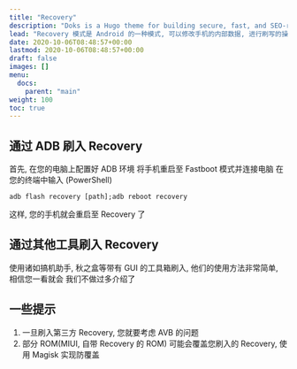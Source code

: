 ```yaml
---
title: "Recovery"
description: "Doks is a Hugo theme for building secure, fast, and SEO-ready documentation websites, which you can easily update and customize."
lead: "Recovery 模式是 Android 的一种模式, 可以修改手机的内部数据, 进行刷写的操作"
date: 2020-10-06T08:48:57+00:00
lastmod: 2020-10-06T08:48:57+00:00
draft: false
images: []
menu:
  docs:
    parent: "main"
weight: 100
toc: true
---
```

## 通过 ADB 刷入 Recovery
首先, 在您的电脑上配置好 ADB 环境
将手机重启至 Fastboot 模式并连接电脑
在您的终端中输入 (PowerShell)
```
adb flash recovery [path];adb reboot recovery
```
这样, 您的手机就会重启至 Recovery 了
## 通过其他工具刷入 Recovery
使用诸如搞机助手, 秋之盒等带有 GUI 的工具箱刷入, 他们的使用方法非常简单, 相信您一看就会
我们不做过多介绍了
## 一些提示
1. 一旦刷入第三方 Recovery, 您就要考虑 AVB 的问题
2. 部分 ROM(MIUI, 自带 Recovery 的 ROM) 可能会覆盖您刷入的 Recovery, 使用 Magisk 实现防覆盖